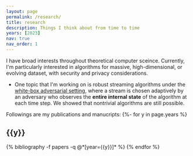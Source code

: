```yaml
---
layout: page
permalink: /research/
title: research
description: Things I think about from time to time
years: [2023]
nav: true
nav_order: 1
---
```

I have broad interests throughout theoretical computer sceince. Currently, I'm particularly interested in algorithms for massive, high-dimensional, or evolving dataset, with security and privacy considerations.

- One topic that I'm working on is robust streaming algorithms under the <a href="https://arxiv.org/abs/2204.09136">white-box adversarial setting</a>, where a stream is chosen adaptively by an adversary who observes the **entire internal state** of the algorithm at each time step. We showed that nontrivial algorithms are still possible.

<!-- _pages/publications.md -->
<div class="publications">
Followings are my publications and manucripts:
{%- for y in page.years %}
  <h2 class="year">{{y}}</h2>
  {% bibliography -f papers -q @*[year={{y}}]* %}
{% endfor %}

</div>